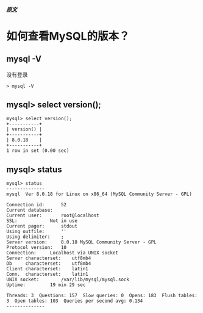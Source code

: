 

##### [原文](https://blog.csdn.net/lamp_yang_3533/article/details/52266320)
 
# 如何查看MySQL的版本？

## mysql -V
没有登录
```mysql
> mysql -V
```

## mysql> select version();
```mysql
mysql> select version();
+-----------+
| version() |
+-----------+
| 8.0.18    |
+-----------+
1 row in set (0.00 sec)
```

## mysql> status

```mysql
mysql> status
--------------
mysql  Ver 8.0.18 for Linux on x86_64 (MySQL Community Server - GPL)

Connection id:		52
Current database:
Current user:		root@localhost
SSL:			Not in use
Current pager:		stdout
Using outfile:		''
Using delimiter:	;
Server version:		8.0.18 MySQL Community Server - GPL
Protocol version:	10
Connection:		Localhost via UNIX socket
Server characterset:	utf8mb4
Db     characterset:	utf8mb4
Client characterset:	latin1
Conn.  characterset:	latin1
UNIX socket:		/var/lib/mysql/mysql.sock
Uptime:			19 min 29 sec

Threads: 3  Questions: 157  Slow queries: 0  Opens: 183  Flush tables: 3  Open tables: 103  Queries per second avg: 0.134
--------------
```